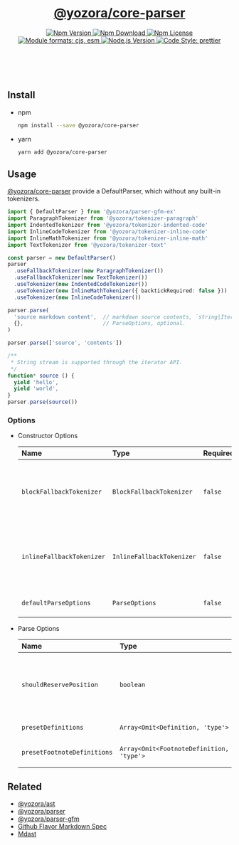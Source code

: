 <header>
  <h1 align="center">
    <a href="https://github.com/yozorajs/yozora/tree/v2.3.6/packages/core-parser#readme">@yozora/core-parser</a>
  </h1>
  <div align="center">
    <a href="https://www.npmjs.com/package/@yozora/core-parser">
      <img
        alt="Npm Version"
        src="https://img.shields.io/npm/v/@yozora/core-parser.svg"
      />
    </a>
    <a href="https://www.npmjs.com/package/@yozora/core-parser">
      <img
        alt="Npm Download"
        src="https://img.shields.io/npm/dm/@yozora/core-parser.svg"
      />
    </a>
    <a href="https://www.npmjs.com/package/@yozora/core-parser">
      <img
        alt="Npm License"
        src="https://img.shields.io/npm/l/@yozora/core-parser.svg"
      />
    </a>
    <a href="#install">
      <img
        alt="Module formats: cjs, esm"
        src="https://img.shields.io/badge/module_formats-cjs%2C%20esm-green.svg"
      />
    </a>
    <a href="https://github.com/nodejs/node">
      <img
        alt="Node.js Version"
        src="https://img.shields.io/node/v/@yozora/core-parser"
      />
    </a>
    <a href="https://github.com/prettier/prettier">
      <img
        alt="Code Style: prettier"
        src="https://img.shields.io/badge/code_style-prettier-ff69b4.svg?style=flat-square"
      />
    </a>
  </div>
</header>
<br/>

## Install

- npm

  ```bash
  npm install --save @yozora/core-parser
  ```

- yarn

  ```bash
  yarn add @yozora/core-parser
  ```

## Usage

[@yozora/core-parser][] provide a DefaultParser, which without any built-in tokenizers.

```typescript
import { DefaultParser } from '@yozora/parser-gfm-ex'
import ParagraphTokenizer from '@yozora/tokenizer-paragraph'
import IndentedTokenizer from '@yozora/tokenizer-indented-code'
import InlineCodeTokenizer from '@yozora/tokenizer-inline-code'
import InlineMathTokenizer from '@yozora/tokenizer-inline-math'
import TextTokenizer from '@yozora/tokenizer-text'

const parser = new DefaultParser()
parser
  .useFallbackTokenizer(new ParagraphTokenizer())
  .useFallbackTokenizer(new TextTokenizer())
  .useTokenizer(new IndentedCodeTokenizer())
  .useTokenizer(new InlineMathTokenizer({ backtickRequired: false }))
  .useTokenizer(new InlineCodeTokenizer())

parser.parse(
  'source markdown content',  // markdown source contents, `string|Iterable<string>`
  {},                         // ParseOptions, optional.
)

parser.parse(['source', 'contents'])

/**
 * String stream is supported through the iterator API.
 */
function* source () {
  yield 'hello',
  yield 'world',
}
parser.parse(source())
```

### Options

- Constructor Options

  | Name                      | Type                      | Required | Description                                             |
  | :------------------------ | :------------------------ | :------- | :------------------------------------------------------ |
  | `blockFallbackTokenizer`  | `BlockFallbackTokenizer`  | `false`  | Fallback tokenizer on processing block structure phase  |
  | `inlineFallbackTokenizer` | `InlineFallbackTokenizer` | `false`  | Fallback tokenizer on processing inline structure phase |
  | `defaultParseOptions`     | `ParseOptions`            | `false`  | Default options for `parse()`                           |

- Parse Options

  | Name                        | Type                                     | Required | Description                                                          |
  | :-------------------------- | :--------------------------------------- | :------- | :------------------------------------------------------------------- |
  | `shouldReservePosition`     | `boolean`                                | `false`  | Whether it is necessary to reserve the position in the Node produced |
  | `presetDefinitions`         | `Array<Omit<Definition, 'type'>`         | `false`  | Preset definitions                                                   |
  | `presetFootnoteDefinitions` | `Array<Omit<FootnoteDefinition, 'type'>` | `false`  | Preset footnote definitions                                          |

## Related

- [@yozora/ast][]
- [@yozora/parser][]
- [@yozora/parser-gfm][]
- [Github Flavor Markdown Spec][gfm-spec]
- [Mdast][mdast-homepage]

[docpage]: https://yozora.guanghechen.com/docs/package/core-parser
[homepage]: https://github.com/yozorajs/yozora/tree/v2.3.6/packages/core-parser#readme

<!-- yozora package link definitions -->

[@yozora/ast]: https://github.com/yozorajs/yozora/tree/v2.3.6/packages/ast#readme
[@yozora/core-parser]: https://github.com/yozorajs/yozora/tree/v2.3.6/packages/core-parser#readme
[@yozora/parser]: https://github.com/yozorajs/yozora/tree/v2.3.6/packages/parser#readme
[@yozora/parser-gfm]: https://github.com/yozorajs/yozora/tree/v2.3.6/packages/parser-gfm#readme
[@yozora/parser-gfm-ex]:
  https://github.com/yozorajs/yozora/tree/v2.3.6/packages/parser-gfm-ex#readme
[@yozora/tokenizer-admonition]:
  https://github.com/yozorajs/yozora/tree/v2.3.6/tokenizers/admonition#readme
[@yozora/tokenizer-autolink]:
  https://github.com/yozorajs/yozora/tree/v2.3.6/tokenizers/autolink#readme
[@yozora/tokenizer-autolink-extension]:
  https://github.com/yozorajs/yozora/tree/v2.3.6/tokenizers/autolink-extension#readme
[@yozora/tokenizer-blockquote]:
  https://github.com/yozorajs/yozora/tree/v2.3.6/tokenizers/blockquote#readme
[@yozora/tokenizer-break]: https://github.com/yozorajs/yozora/tree/v2.3.6/tokenizers/break#readme
[@yozora/tokenizer-definition]:
  https://github.com/yozorajs/yozora/tree/v2.3.6/tokenizers/definition#readme
[@yozora/tokenizer-delete]: https://github.com/yozorajs/yozora/tree/v2.3.6/tokenizers/delete#readme
[@yozora/tokenizer-emphasis]:
  https://github.com/yozorajs/yozora/tree/v2.3.6/tokenizers/emphasis#readme
[@yozora/tokenizer-fenced-code]:
  https://github.com/yozorajs/yozora/tree/v2.3.6/tokenizers/fenced-code#readme
[@yozora/tokenizer-heading]:
  https://github.com/yozorajs/yozora/tree/v2.3.6/tokenizers/heading#readme
[@yozora/tokenizer-html-block]:
  https://github.com/yozorajs/yozora/tree/v2.3.6/tokenizers/html-block#readme
[@yozora/tokenizer-html-inline]:
  https://github.com/yozorajs/yozora/tree/v2.3.6/tokenizers/html-inline#readme
[@yozora/tokenizer-image]: https://github.com/yozorajs/yozora/tree/v2.3.6/tokenizers/image#readme
[@yozora/tokenizer-image-reference]:
  https://github.com/yozorajs/yozora/tree/v2.3.6/tokenizers/image-reference#readme
[@yozora/tokenizer-indented-code]:
  https://github.com/yozorajs/yozora/tree/v2.3.6/tokenizers/indented-code#readme
[@yozora/tokenizer-inline-code]:
  https://github.com/yozorajs/yozora/tree/v2.3.6/tokenizers/inline-code#readme
[@yozora/tokenizer-inline-math]:
  https://github.com/yozorajs/yozora/tree/v2.3.6/tokenizers/inline-math#readme
[@yozora/tokenizer-link]: https://github.com/yozorajs/yozora/tree/v2.3.6/tokenizers/link#readme
[@yozora/tokenizer-link-reference]:
  https://github.com/yozorajs/yozora/tree/v2.3.6/tokenizers/link-reference#readme
[@yozora/tokenizer-list]: https://github.com/yozorajs/yozora/tree/v2.3.6/tokenizers/list#readme
[@yozora/tokenizer-math]: https://github.com/yozorajs/yozora/tree/v2.3.6/tokenizers/math#readme
[@yozora/tokenizer-paragraph]:
  https://github.com/yozorajs/yozora/tree/v2.3.6/tokenizers/paragraph#readme
[@yozora/tokenizer-setext-heading]:
  https://github.com/yozorajs/yozora/tree/v2.3.6/tokenizers/setext-heading#readme
[@yozora/tokenizer-table]: https://github.com/yozorajs/yozora/tree/v2.3.6/tokenizers/table#readme
[@yozora/tokenizer-text]: https://github.com/yozorajs/yozora/tree/v2.3.6/tokenizers/text#readme
[@yozora/tokenizer-thematic-break]:
  https://github.com/yozorajs/yozora/tree/v2.3.6/tokenizers/thematic-break#readme

<!-- gfm link definitions -->

[gfm-spec]: https://github.github.com/gfm
[mdast-homepage]: https://github.com/syntax-tree/mdast
[GFM Autolinks]: https://github.github.com/gfm/#autolinks
[GFM Autolinks (extension)]: https://github.github.com/gfm/#autolinks-extension-
[GFM blockquotes]: https://github.github.com/gfm/#block-quotes
[GFM hard line breaks]: https://github.github.com/gfm/#hard-line-breaks
[GFM soft line breaks]: https://github.github.com/gfm/#soft-line-breaks
[GFM link reference definitions]: https://github.github.com/gfm/#link-reference-definitions
[GFM strikethrough (extension)]: https://github.github.com/gfm/#strikethrough-extension-
[GFM emphasis and strong emphasis]: https://github.github.com/gfm/#emphasis-and-strong-emphasis
[GFM fenced code blocks]: https://github.github.com/gfm/#fenced-code-blocks
[GFM ATX headings]: https://github.github.com/gfm/#atx-headings
[GFM HTML blocks]: https://github.github.com/gfm/#html-blocks
[GFM raw HTML]: https://github.github.com/gfm/#raw-html
[GFM images]: https://github.github.com/gfm/#images
[GFM reference images]: https://github.github.com/gfm/#example-590
[GFM indented code blocks]: https://github.github.com/gfm/#indented-code-blocks
[GFM code spans]: https://github.github.com/gfm/#code-spans
[GFM links]: https://github.github.com/gfm/#links
[GFM reference links]: https://github.github.com/gfm/#reference-link
[GFM lists]: https://github.github.com/gfm/#lists
[GFM list items]: https://github.github.com/gfm/#list-items
[GFM task list items]: https://github.github.com/gfm/#task-list-items-extension-
[GFM paragraphs]: https://github.github.com/gfm/#paragraphs
[GFM setext headings]: https://github.github.com/gfm/#setext-headings
[GFM tables]: https://github.github.com/gfm/#tables-extension-
[GFM textual contents]: https://github.github.com/gfm/#textual-content
[GFM thematic breaks]: https://github.github.com/gfm/#thematic-breaks
